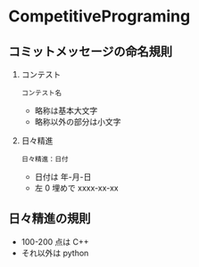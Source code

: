 # CompetitivePrograming

## コミットメッセージの命名規則

1. コンテスト

   ```
   コンテスト名
   ```

   - 略称は基本大文字
   - 略称以外の部分は小文字

2. 日々精進
   ```
   日々精進：日付
   ```
   - 日付は 年-月-日
   - 左 0 埋めで xxxx-xx-xx

## 日々精進の規則

- 100-200 点は C++
- それ以外は python
